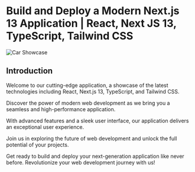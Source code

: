 # Build and Deploy a Modern Next.js 13 Application | React, Next JS 13, TypeScript, Tailwind CSS
![Car Showcase](https://i.ibb.co/GxvFJDZ/Thumbnail.png)

## Introduction
Welcome to our cutting-edge application, a showcase of the latest technologies including React, Next.js 13, TypeScript, and Tailwind CSS. 

Discover the power of modern web development as we bring you a seamless and high-performance application.

With advanced features and a sleek user interface, our application delivers an exceptional user experience.

Join us in exploring the future of web development and unlock the full potential of your projects. 

Get ready to build and deploy your next-generation application like never before. Revolutionize your web development journey with us!

